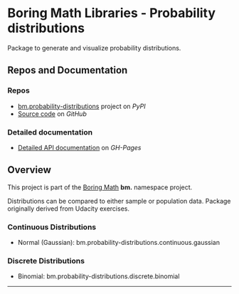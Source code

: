 # Boring Math Libraries - Probability distributions

Package to generate and visualize probability distributions.

## Repos and Documentation

### Repos

- [bm.probability-distributions][1] project on *PyPI*
- [Source code][2] on *GitHub*

### Detailed documentation

- [Detailed API documentation][3] on *GH-Pages*

## Overview

This project is part of the
[Boring Math][4] **bm.** namespace project.

Distributions can be compared to either sample or population data. Package
originally derived from Udacity exercises.

### Continuous Distributions

- Normal (Gaussian): bm.probability-distributions.continuous.gaussian

### Discrete Distributions

- Binomial: bm.probability-distributions.discrete.binomial

______________________________________________________________________

[1]: https://pypi.org/project/bm.probability-distributions/
[2]: https://github.com/grscheller/bm-probability-distributions/
[3]: https://grscheller.github.io/boring-math-docs/probability-distributions/
[4]: https://github.com/grscheller/boring-math-docs
